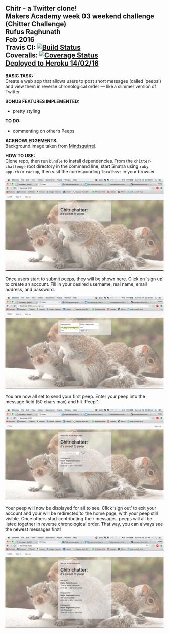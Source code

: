 <b>Chitr - a Twitter clone!</b><br>
Makers Academy week 03 weekend challenge (Chitter Challenge)<br>
Rufus Raghunath<br>
Feb 2016<br>
Travis CI: [![Build Status](https://travis-ci.org/rufusraghunath/chitter-challenge.svg?branch=master)](https://travis-ci.org/rufusraghunath/chitter-challenge)<br>
Coveralls: [![Coverage Status](https://coveralls.io/repos/github/rufusraghunath/chitter-challenge/badge.svg?branch=master)](https://coveralls.io/github/rufusraghunath/chitter-challenge?branch=master)
<br>
<a href=“https:www.chitr-chatter.herokuapp.com”>Deployed to Heroku 14/02/16</a>
---

<b>BASIC TASK:</b><br>
Create a web app that allows users to post short messages (called ‘peeps’) and view them in reverse chronological order — like a slimmer version of Twitter.

<b>BONUS FEATURES IMPLEMENTED:</b><br>
- pretty styling

<b>TO DO:</b><br>
- commenting on other’s Peeps

<b>ACKNOWLEDGEMENTS:</b><br>
Background image taken from <a href=“https://mindsquirrel.files.wordpress.com/2013/08/1239080_595835303792436_526432645_o.jpg”>Mindsquirrel</a>.

<b>HOW TO USE:</b><br>
Clone repo, then run ```bundle``` to install dependencies. From the ```chitter-challenge``` root directory in the command line, start Sinatra using ```ruby app.rb``` or ```rackup```, then visit the corresponding ```localhost``` in your browser.

![Screenshot](/public/images/screenshots/visit-home.png)

Once users start to submit peeps, they will be shown here. Click on ‘sign up’ to create an account. Fill in your desired username, real name, email address, and password.

![Screenshot](/public/images/screenshots/sign-up.png)

You are now all set to send your first peep. Enter your peep into the message field (50 chars max) and hit ‘Peep!’.

![Screenshot](/public/images/screenshots/list-peeps.png)

Your peep will now be displayed for all to see. Click ‘sign out’ to exit your account and your will be redirected to the home page, with your peep still visible. Once others start contributing their messages, peeps will all be listed together in reverse chronological order. That way, you can always see the newest messages first!

![Screenshot](/public/images/screenshots/sign-out.png)